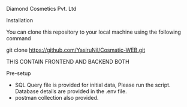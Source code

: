 Diamond Cosmetics Pvt. Ltd

Installation

You can clone this repository to your local machine using the following command

git clone https://github.com/YasiruNil/Cosmatic-WEB.git

THIS CONTAIN FRONTEND AND BACKEND BOTH

Pre-setup
  * SQL Query file is provided for initial data, Please run the script. Database details are provided in the .env file.
  * postman collection also provided.

